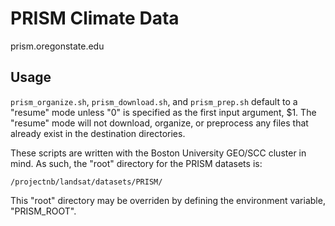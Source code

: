 # PRISM Climate Data

 prism.oregonstate.edu

## Usage

`prism_organize.sh`, `prism_download.sh`, and `prism_prep.sh` default
to a "resume" mode unless "0" is specified as the first input argument, $1.
The "resume" mode will not download, organize, or preprocess any files
that already exist in the destination directories.

These scripts are written with the Boston University GEO/SCC cluster in mind.
As such, the "root" directory for the PRISM datasets is:

    /projectnb/landsat/datasets/PRISM/

This "root" directory may be overriden by defining the environment variable,
"PRISM_ROOT".
